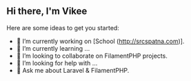 ## Hi there, I'm Vikee


Here are some ideas to get you started:

- 🔭 I’m currently working on [School (http://srcspatna.com)].
- 🌱 I’m currently learning ...
- 👯 I’m looking to collaborate on FilamentPHP projects.
- 🤔 I’m looking for help with ...
- 💬 Ask me about Laravel & FilamentPHP.


